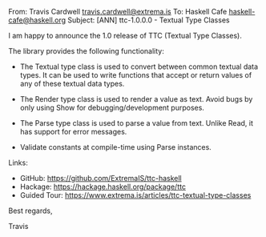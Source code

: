 From: Travis Cardwell <travis.cardwell@extrema.is>
To: Haskell Cafe <haskell-cafe@haskell.org>
Subject: [ANN] ttc-1.0.0.0 - Textual Type Classes

I am happy to announce the 1.0 release of TTC (Textual Type Classes).

The library provides the following functionality:

* The Textual type class is used to convert between common textual data
  types.  It can be used to write functions that accept or return values
  of any of these textual data types.

* The Render type class is used to render a value as text.  Avoid bugs
  by only using Show for debugging/development purposes.

* The Parse type class is used to parse a value from text.  Unlike Read,
  it has support for error messages.

* Validate constants at compile-time using Parse instances.

Links:

* GitHub: https://github.com/ExtremaIS/ttc-haskell
* Hackage: https://hackage.haskell.org/package/ttc
* Guided Tour: https://www.extrema.is/articles/ttc-textual-type-classes

Best regards,

Travis
